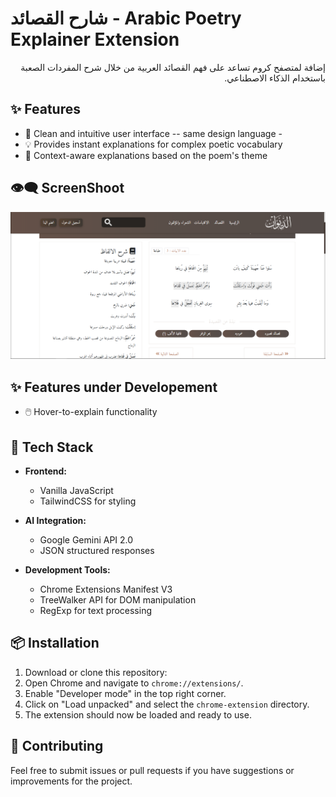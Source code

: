 # شارح القصائد - Arabic Poetry Explainer Extension

<div dir="rtl">
إضافة لمتصفح كروم تساعد على فهم القصائد العربية من خلال شرح المفردات الصعبة باستخدام الذكاء الاصطناعي.
</div>

## ✨ Features

- 🎨 Clean and intuitive user interface -- same design language -
- 💡 Provides instant explanations for complex poetic vocabulary
- 🎯 Context-aware explanations based on the poem's theme

## 👁‍🗨 ScreenShoot
<img src="/icons/Screenshoot.PNG">

## ✨ Features under Developement
- 🖱️ Hover-to-explain functionality

## 🚀 Tech Stack

- **Frontend:**
  - Vanilla JavaScript
  - TailwindCSS for styling
  
- **AI Integration:**
  - Google Gemini API 2.0
  - JSON structured responses

- **Development Tools:**
  - Chrome Extensions Manifest V3
  - TreeWalker API for DOM manipulation
  - RegExp for text processing

## 📦 Installation

1. Download or clone this repository:
2. Open Chrome and navigate to `chrome://extensions/`.
3. Enable "Developer mode" in the top right corner.
4. Click on "Load unpacked" and select the `chrome-extension` directory.
5. The extension should now be loaded and ready to use.

## 🤝 Contributing

Feel free to submit issues or pull requests if you have suggestions or improvements for the project.